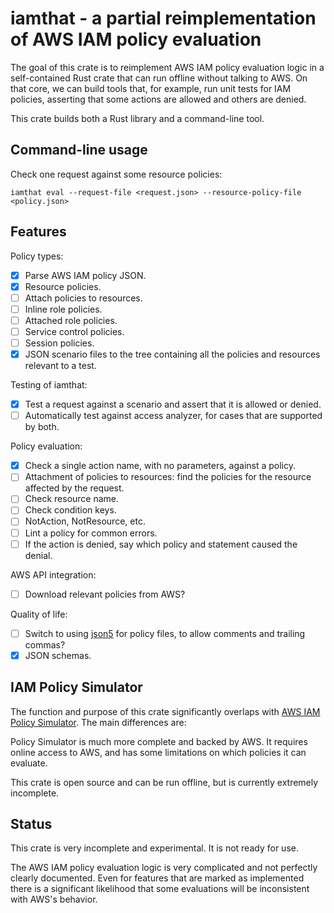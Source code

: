 # iamthat - a partial reimplementation of AWS IAM policy evaluation

The goal of this crate is to reimplement AWS IAM policy evaluation logic in a
self-contained Rust crate that can run offline without talking to AWS. On that
core, we can build tools that, for example, run unit tests for IAM policies,
asserting that some actions are allowed and others are denied.

This crate builds both a Rust library and a command-line tool.

## Command-line usage

Check one request against some resource policies:

    iamthat eval --request-file <request.json> --resource-policy-file <policy.json>

## Features

Policy types:

- [x] Parse AWS IAM policy JSON.
- [x] Resource policies.
- [ ] Attach policies to resources.
- [ ] Inline role policies.
- [ ] Attached role policies.
- [ ] Service control policies.
- [ ] Session policies.
- [x] JSON scenario files to the tree containing all the policies and resources
  relevant to a test.

Testing of iamthat:

- [x] Test a request against a scenario and assert that it is allowed or denied.
- [ ] Automatically test against access analyzer, for cases that are supported
  by both.

Policy evaluation:

- [x] Check a single action name, with no parameters, against a policy.
- [ ] Attachment of policies to resources: find the policies for the resource
      affected by the request.
- [ ] Check resource name.
- [ ] Check condition keys.
- [ ] NotAction, NotResource, etc.
- [ ] Lint a policy for common errors.
- [ ] If the action is denied, say which policy and statement caused the
  denial.

AWS API integration:

- [ ] Download relevant policies from AWS?

Quality of life:

- [ ] Switch to using [json5] for policy files, to allow comments and trailing
  commas?
- [x] JSON schemas.

[json5]: https://json5.org/

## IAM Policy Simulator

The function and purpose of this crate significantly overlaps with
[AWS IAM Policy Simulator][policy_sim]. The main differences are:

Policy Simulator is much more complete and backed by AWS. It requires online
access to AWS, and has some limitations on which policies it can evaluate.

This crate is open source and can be run offline, but is currently extremely
incomplete.

[policy_sim]: https://docs.aws.amazon.com/IAM/latest/UserGuide/access_policies_testing-policies.html

## Status

This crate is very incomplete and experimental. It is not ready for use.

The AWS IAM policy evaluation logic is very complicated and not perfectly clearly
documented. Even for features that are marked as implemented there is a
significant likelihood that some evaluations will be inconsistent with AWS's
behavior.
